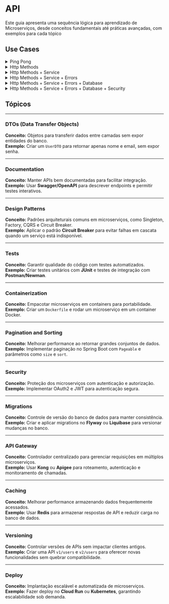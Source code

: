 # API

Este guia apresenta uma sequência lógica para aprendizado de Microserviços, desde conceitos fundamentais até práticas avançadas, com exemplos para cada tópico

## Use Cases

<details>
<summary>Ping Pong</summary>

![](out/docs/sequence-ping/sequence-ping.png)

</details>

<details>
<summary>Http Methods</summary>

- https://developer.mozilla.org/en-US/docs/Web/HTTP/Methods
- https://developer.mozilla.org/en-US/docs/Web/HTTP/Status


![](out/docs/sequence-http-status-code/sequence-http-status-code.png)

Explicação:

- POST para criar um novo produto.
- GET para recuperar os detalhes de um produto.
- PUT para atualizar um produto existente.
- DELETE para remover um produto.

</details>

<details>
<summary>Http Methods + Service</summary>

![](out/docs/sequence-service/sequence-service.png)

</details>


<details>
<summary>Http Methods + Service + Errors</summary>

- https://developer.mozilla.org/en-US/docs/Web/HTTP/Status


![](out/docs/sequence-errors/sequence-errors.png)

Explicação:
- Erros no POST (criação)
    - Se os dados forem inválidos, retorna 400 Bad Request.
- Erros no GET (leitura)
    - Se o produto não existir, retorna 404 Not Found.
- Erros no PUT (atualização)
    - Se o produto não existir, retorna 404 Not Found.
    - Se os dados forem inválidos, retorna 400 Bad Request.
- Erros no DELETE (remoção)
- Se o produto não existir, retorna 404 Not Found.

</details>


<details>
<summary>Http Methods + Service + Errors + Database</summary>

![](out/docs/sequence-database.png)

</details>

<details>
<summary>Http Methods + Service + Errors + Database + Security</summary>

![](out/docs/sequence-security.png)

Explicação:

- Criar o modelo User e DTOs de autenticação
- Implementar UserService e UserRepository
- Criar controlador de autenticação
- Proteger os endpoints da API
</details>



## Tópicos
---

### DTOs (Data Transfer Objects)
**Conceito:** Objetos para transferir dados entre camadas sem expor entidades do banco.  
**Exemplo:** Criar um `UserDTO` para retornar apenas nome e email, sem expor senha.

---

### Documentation
**Conceito:** Manter APIs bem documentadas para facilitar integração.  
**Exemplo:** Usar **Swagger/OpenAPI** para descrever endpoints e permitir testes interativos.

---

### Design Patterns
**Conceito:** Padrões arquiteturais comuns em microserviços, como Singleton, Factory, CQRS e Circuit Breaker.  
**Exemplo:** Aplicar o padrão **Circuit Breaker** para evitar falhas em cascata quando um serviço está indisponível.

---

### Tests
**Conceito:** Garantir qualidade do código com testes automatizados.  
**Exemplo:** Criar testes unitários com **JUnit** e testes de integração com **Postman/Newman**.

---

### Containerization
**Conceito:** Empacotar microserviços em containers para portabilidade.  
**Exemplo:** Criar um `Dockerfile` e rodar um microserviço em um container Docker.


---

### Pagination and Sorting
**Conceito:** Melhorar performance ao retornar grandes conjuntos de dados.  
**Exemplo:** Implementar paginação no Spring Boot com `Pageable` e parâmetros como `size` e `sort`.

---

### Security
**Conceito:** Proteção dos microserviços com autenticação e autorização.  
**Exemplo:** Implementar OAuth2 e JWT para autenticação segura.

---

### Migrations
**Conceito:** Controle de versão do banco de dados para manter consistência.  
**Exemplo:** Criar e aplicar migrations no **Flyway** ou **Liquibase** para versionar mudanças no banco.

---

### API Gateway
**Conceito:** Controlador centralizado para gerenciar requisições em múltiplos microserviços.  
**Exemplo:** Usar **Kong** ou **Apigee** para roteamento, autenticação e monitoramento de chamadas.


---

### Caching
**Conceito:** Melhorar performance armazenando dados frequentemente acessados.  
**Exemplo:** Usar **Redis** para armazenar respostas de API e reduzir carga no banco de dados.

---

### Versioning
**Conceito:** Controlar versões de APIs sem impactar clientes antigos.  
**Exemplo:** Criar uma API `v1/users` e `v2/users` para oferecer novas funcionalidades sem quebrar compatibilidade.

---

### Deploy
**Conceito:** Implantação escalável e automatizada de microserviços.  
**Exemplo:** Fazer deploy no **Cloud Run** ou **Kubernetes**, garantindo escalabilidade sob demanda.
